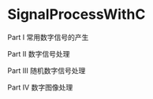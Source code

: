  # SignalProcessWithC
Part I   常用数字信号的产生<p>
Part II  数字信号处理<p>
Part III 随机数字信号处理<p>
Part IV  数字图像处理<p>
